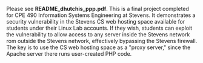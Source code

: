 Please see **README_dhutchis_ppp.pdf**.
This is a final project completed for CPE 490 Information Systems Engineering at Stevens.  It demonstrates a security vulnerability in the Stevens CS web hosting space available for students under their Linux Lab accounts.  If they wish, students can exploit the vulnerability to allow access to any server inside the Stevens network rom outside the Stevens network, effectively bypassing the Stevens firewall.  The key is to use the CS web hosting space as a "proxy server," since the Apache server there runs user-created PHP code.
